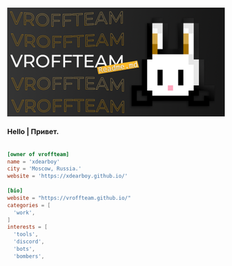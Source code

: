 ![banner](https://raw.githubusercontent.com/vroffteam/vroffteam/main/vroffbunny.png)

<h3>Hello | Привет.</h3>

```toml

[owner of vroffteam]
name = 'xdearboy'
city = 'Moscow, Russia.'
website = 'https://xdearboy.github.io/'

[bio]
website = "https://vroffteam.github.io/"
categories = [
  'work',
]
interests = [
  'tools',
  'discord',
  'bots',
  'bombers',
```
